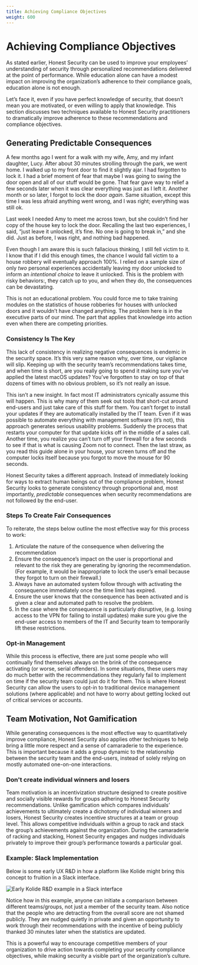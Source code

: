 ```yaml
---
title: Achieving Compliance Objectives
weight: 600
---
```


# Achieving Compliance Objectives

As stated earlier, Honest Security can be used to improve your employees’
understanding of security through personalized recommendations delivered at the
point of performance. While education alone can have a modest impact on
improving the organization’s adherence to their compliance goals, education
alone is not enough.

Let’s face it, even if you have perfect knowledge of security, that doesn’t mean
you are motivated, or even willing to apply that knowledge. This section
discusses two techniques available to Honest Security practitioners to
dramatically improve adherence to these recommendations and compliance
objectives.

## Generating Predictable Consequences

A few months ago I went for a walk with my wife, Amy, and my infant daughter,
Lucy. After about 30 minutes strolling through the park, we went home. I walked
up to my front door to find it slightly ajar. I had forgotten to lock it. I had
a brief moment of fear that maybe I was going to swing the door open and all of
our stuff would be gone. That fear gave way to relief a few seconds later when
it was clear everything was just as I left it. Another month or so later, I
forgot to lock the door _again_. Same situation, except this time I was less
afraid anything went wrong, and I was right; everything was still ok.

Last week I needed Amy to meet me across town, but she couldn’t find her copy of
the house key to lock the door. Recalling the last two experiences, I said,
“just leave it unlocked, it’s fine. No one is going to break in,” and she did.
Just as before, I was right, and nothing bad happened.

Even though I am aware this is such fallacious thinking, I still fell victim to
it. I know that if I did this enough times, the chance I would fall victim to a
house robbery will eventually approach 100%. I relied on a sample size of only
_two_ personal experiences accidentally leaving my door unlocked to inform an
_intentional choice_ to leave it unlocked. This is the problem with risky
behaviors:, they catch up to you, and when they do, the consequences can be
devastating.

This is not an educational problem. You could force me to take training modules
on the statistics of house robberies for houses with unlocked doors and it
wouldn’t have changed anything. The problem here is in the executive parts of
our mind. The part that applies that knowledge into action even when there are
competing priorities.

### Consistency Is The Key

This lack of consistency in realizing negative consequences is endemic in the
security space. It’s this very same reason why, over time, our vigilance will
slip. Keeping up with the security team’s recommendations takes time, and when
time is short, are you really going to spend it making sure you’ve applied the
latest macOS updates? You’ve forgotten to stay on top of that dozens of times
with no obvious problem, so it’s not really an issue.

This isn’t a new insight. In fact most IT administrators cynically assume this
will happen. This is why many of them seek out tools that short-cut around
end-users and just take care of this stuff for them. You can’t forget to install
your updates if they are automatically installed by the IT team. Even if it was
possible to automate everything with management software (it’s not), this
approach generates serious usability problems. Suddenly the process that
restarts your computer for that update kicks off in the middle of a sales call.
Another time, you realize you can’t turn off your firewall for a few seconds to
see if that is what is causing Zoom not to connect. Then the last straw, as you
read this guide alone in your house, your screen turns off and the computer
locks itself because you forgot to move the mouse for 90 seconds.

Honest Security takes a different approach. Instead of immediately looking for
ways to extract human beings out of the compliance problem, Honest Security
looks to generate consistency through proportional and, most importantly,
_predictable_ consequences when security recommendations are not followed by the
end-user.

### Steps To Create Fair Consequences

To reiterate, the steps below outline the most effective way for this process to
work:

1. Articulate the nature of the consequence when delivering the recommendation
2. Ensure the consequence’s impact on the user is proportional and relevant to
   the risk they are generating by ignoring the recommendation. (For example, it
   would be inappropriate to lock the user’s email because they forgot to turn
   on their firewall.)
3. Always have an automated system follow through with activating the
   consequence immediately once the time limit has expired.
4. Ensure the user knows that the consequence has been activated and is given a
   clear and automated path to resolve the problem.
5. In the case where the consequence is particularly disruptive, (e.g. losing
   access to the VPN for failing to install updates) make sure you give the
   end-user access to members of the IT and Security team to temporarily lift
   these restrictions.


### Opt-in Management

While this process is effective, there are just some people who will continually
find themselves always on the brink of the consequence activating (or worse,
serial offenders). In some situations, these users may do much better with the
recommendations they regularly fail to implement on time if the security team
could just do it for them. This is where Honest Security can allow the users to
opt-in to traditional device management solutions (where applicable) and not
have to worry about getting locked out of critical services or accounts.


## Team Motivation, Not Gamification

While generating consequences is the most effective way to quantitatively
improve compliance, Honest Security also applies other techniques to help bring
a little more respect and a sense of camaraderie to the experience. This is
important because it adds a group dynamic to the relationship between the
security team and the end-users, instead of solely relying on mostly automated
one-on-one interactions.

### Don't create individual winners and losers

Team motivation is an incentivization structure designed to create positive and
socially visible rewards for groups adhering to Honest Security recommendations.
Unlike gamification which compares individuals’ achievements to ultimately
create a dichotomy of individual winners and losers, Honest Security creates
incentive structures at a team or group level. This allows competitive
individuals within a group to rack and stack the group’s achievements against
the organization. During the camaraderie of racking and stacking, Honest
Security engages and nudges individuals privately to improve their group’s
performance towards a particular goal.


### Example: Slack Implementation

Below is some early UX R&D in how a platform like Kolide might bring this
concept to fruition in a Slack interface.

![Early Kolide R&D example in a Slack interface](/images/team-prototype.png)

Notice how in this example, anyone can initiate a comparison between different
teams/groups, not just a member of the security team. Also notice that the
people who are detracting from the overall score are not shamed publicly. They
are nudged quietly in private and given an opportunity to work through their
recommendations with the incentive of being publicly thanked 30 minutes later
when the statistics are updated.

This is a powerful way to encourage competitive members of your organization to
drive action towards completing your security compliance objectives, while
making security a visible part of the organization’s culture.
